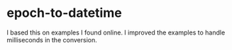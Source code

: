 # epoch-to-datetime

I based this on examples I found online. I improved the examples to handle milliseconds in the conversion.
